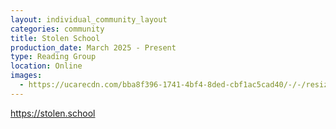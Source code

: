```yaml
---
layout: individual_community_layout
categories: community
title: Stolen School
production_date: March 2025 - Present
type: Reading Group
location: Online
images:
  - https://ucarecdn.com/bba8f396-1741-4bf4-8ded-cbf1ac5cad40/-/-/resize/2400/-/quality/lightest/-/format/auto
---
```

<https://stolen.school>

